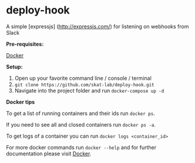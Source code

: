 # deploy-hook

A simple [expressjs] (http://expressjs.com/) for listening on webhooks from Slack

**Pre-requisites:**

[Docker](https://www.docker.com/products/overview)

**Setup:**

1. Open up your favorite command line / console / terminal
2. ```git clone https://github.com/skat-lab/deploy-hook.git```
3. Navigate into the project folder and run ```docker-compose up -d```


**Docker tips**

  To get a list of running containers and their ids run ```docker ps```.
  
  If you need to see all and closed containers run ```docker ps -a```.

  To get logs of a container you can run ```docker logs <container_id>```

  For more docker commands run ```docker --help``` and for further documentation please visit [Docker](https://docs.docker.com/).
